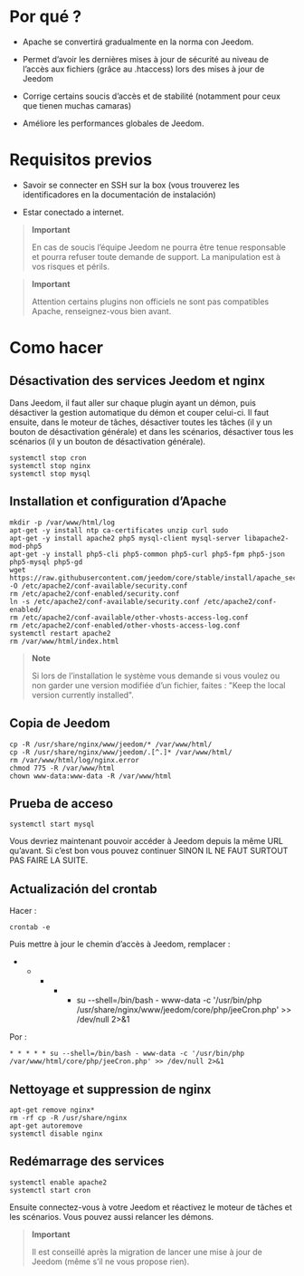 Por qué ? 
==========

-   Apache se convertirá gradualmente en la norma con Jeedom.

-   Permet d’avoir les dernières mises à jour de sécurité au niveau de
    l’accès aux fichiers (grâce au .htaccess) lors des mises à jour de
    Jeedom

-   Corrige certains soucis d’accès et de stabilité (notamment pour ceux
    que tienen muchas camaras)

-   Améliore les performances globales de Jeedom.

Requisitos previos
=========

-   Savoir se connecter en SSH sur la box (vous trouverez les
    identificadores en la documentación de instalación)

-   Estar conectado a internet.

> **Important**
>
> En cas de soucis l’équipe Jeedom ne pourra être tenue responsable et
> pourra refuser toute demande de support. La manipulation est à vos
> risques et périls.

> **Important**
>
> Attention certains plugins non officiels ne sont pas compatibles
> Apache, renseignez-vous bien avant.

Como hacer
=============

Désactivation des services Jeedom et nginx 
------------------------------------------

Dans Jeedom, il faut aller sur chaque plugin ayant un démon, puis
désactiver la gestion automatique du démon et couper celui-ci. Il faut
ensuite, dans le moteur de tâches, désactiver toutes les tâches (il y un
bouton de désactivation générale) et dans les scénarios, désactiver tous
les scénarios (il y un bouton de désactivation générale).

    systemctl stop cron
    systemctl stop nginx
    systemctl stop mysql

Installation et configuration d’Apache 
--------------------------------------

    mkdir -p /var/www/html/log
    apt-get -y install ntp ca-certificates unzip curl sudo
    apt-get -y install apache2 php5 mysql-client mysql-server libapache2-mod-php5
    apt-get -y install php5-cli php5-common php5-curl php5-fpm php5-json php5-mysql php5-gd
    wget https://raw.githubusercontent.com/jeedom/core/stable/install/apache_security -O /etc/apache2/conf-available/security.conf
    rm /etc/apache2/conf-enabled/security.conf
    ln -s /etc/apache2/conf-available/security.conf /etc/apache2/conf-enabled/
    rm /etc/apache2/conf-available/other-vhosts-access-log.conf
    rm /etc/apache2/conf-enabled/other-vhosts-access-log.conf
    systemctl restart apache2
    rm /var/www/html/index.html

> **Note**
>
> Si lors de l’installation le système vous demande si vous voulez ou
> non garder une version modifiée d’un fichier, faites : "Keep the local
> version currently installed".

Copia de Jeedom
---------------

    cp -R /usr/share/nginx/www/jeedom/* /var/www/html/
    cp -R /usr/share/nginx/www/jeedom/.[^.]* /var/www/html/
    rm /var/www/html/log/nginx.error
    chmod 775 -R /var/www/html
    chown www-data:www-data -R /var/www/html

Prueba de acceso
------------

    systemctl start mysql

Vous devriez maintenant pouvoir accéder à Jeedom depuis la même URL
qu’avant. Si c’est bon vous pouvez continuer SINON IL NE FAUT SURTOUT
PAS FAIRE LA SUITE.

Actualización del crontab 
-------------------------

Hacer :

    crontab -e

Puis mettre à jour le chemin d’accès à Jeedom, remplacer :

* * * * * su --shell=/bin/bash - www-data -c '/usr/bin/php /usr/share/nginx/www/jeedom/core/php/jeeCron.php' >> /dev/null 2>&1

Por :

    * * * * * su --shell=/bin/bash - www-data -c '/usr/bin/php /var/www/html/core/php/jeeCron.php' >> /dev/null 2>&1

Nettoyage et suppression de nginx 
---------------------------------

    apt-get remove nginx*
    rm -rf cp -R /usr/share/nginx
    apt-get autoremove
    systemctl disable nginx

Redémarrage des services 
------------------------

    systemctl enable apache2
    systemctl start cron

Ensuite connectez-vous à votre Jeedom et réactivez le moteur de tâches
et les scénarios. Vous pouvez aussi relancer les démons.

> **Important**
>
> Il est conseillé après la migration de lancer une mise à jour de
> Jeedom (même s’il ne vous propose rien).
